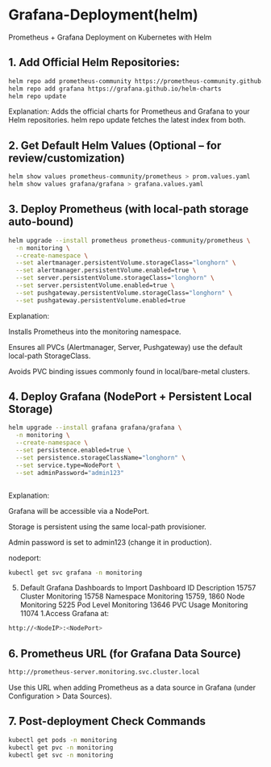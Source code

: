 # Grafana-Deployment(helm)
Prometheus + Grafana Deployment on Kubernetes with Helm

## 1. Add Official Helm Repositories:

```bash
helm repo add prometheus-community https://prometheus-community.github.io/helm-charts
helm repo add grafana https://grafana.github.io/helm-charts
helm repo update
```
 Explanation:
Adds the official charts for Prometheus and Grafana to your Helm repositories. helm repo update fetches the latest index from both.


## 2. Get Default Helm Values (Optional – for review/customization)

   ```bash
helm show values prometheus-community/prometheus > prom.values.yaml
helm show values grafana/grafana > grafana.values.yaml

   ```


## 3. Deploy Prometheus (with local-path storage auto-bound)

```bash
helm upgrade --install prometheus prometheus-community/prometheus \
  -n monitoring \
  --create-namespace \
  --set alertmanager.persistentVolume.storageClass="longhorn" \
  --set alertmanager.persistentVolume.enabled=true \
  --set server.persistentVolume.storageClass="longhorn" \
  --set server.persistentVolume.enabled=true \
  --set pushgateway.persistentVolume.storageClass="longhorn" \
  --set pushgateway.persistentVolume.enabled=true

```
Explanation:

Installs Prometheus into the monitoring namespace.

Ensures all PVCs (Alertmanager, Server, Pushgateway) use the default local-path StorageClass.

Avoids PVC binding issues commonly found in local/bare-metal clusters.

## 4. Deploy Grafana (NodePort + Persistent Local Storage)

```bash
helm upgrade --install grafana grafana/grafana \
  -n monitoring \
  --create-namespace \
  --set persistence.enabled=true \
  --set persistence.storageClassName="longhorn" \
  --set service.type=NodePort \
  --set adminPassword="admin123"



```

Explanation:

Grafana will be accessible via a NodePort.

Storage is persistent using the same local-path provisioner.

Admin password is set to admin123 (change it in production).


nodeport:
```bash
kubectl get svc grafana -n monitoring
```


 5. Default Grafana Dashboards to Import
Dashboard ID	Description
15757	Cluster Monitoring
15758	Namespace Monitoring
15759, 1860	Node Monitoring
5225	Pod Level Monitoring
13646	PVC Usage Monitoring
11074
1.Access Grafana at:
```bash
http://<NodeIP>:<NodePort>
```

## 6. Prometheus URL (for Grafana Data Source)
```bash
http://prometheus-server.monitoring.svc.cluster.local
```

Use this URL when adding Prometheus as a data source in Grafana (under Configuration > Data Sources).


## 7. Post-deployment Check Commands

```bash
kubectl get pods -n monitoring
kubectl get pvc -n monitoring
kubectl get svc -n monitoring


```



